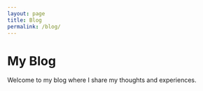 ```yaml
---
layout: page
title: Blog
permalink: /blog/
---
```

# My Blog

Welcome to my blog where I share my thoughts and experiences.
